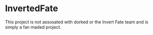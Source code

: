 # InvertedFate
This project is not assosated with dorked or the Invert Fate team and is simply a fan maded project.

